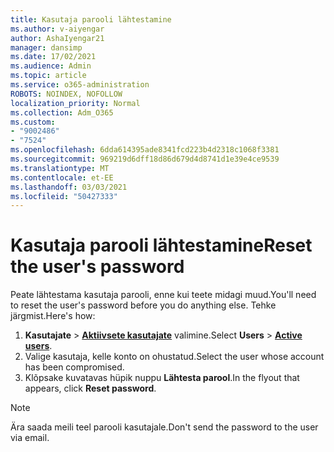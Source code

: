 ```yaml
---
title: Kasutaja parooli lähtestamine
ms.author: v-aiyengar
author: AshaIyengar21
manager: dansimp
ms.date: 17/02/2021
ms.audience: Admin
ms.topic: article
ms.service: o365-administration
ROBOTS: NOINDEX, NOFOLLOW
localization_priority: Normal
ms.collection: Adm_O365
ms.custom:
- "9002486"
- "7524"
ms.openlocfilehash: 6dda614395ade8341fcd223b4d2318c1068f3381
ms.sourcegitcommit: 969219d6dff18d86d679d4d8741d1e39e4ce9539
ms.translationtype: MT
ms.contentlocale: et-EE
ms.lasthandoff: 03/03/2021
ms.locfileid: "50427333"
---
```

# <a name="reset-the-users-password"></a><span data-ttu-id="35aea-102">Kasutaja parooli lähtestamine</span><span class="sxs-lookup"><span data-stu-id="35aea-102">Reset the user's password</span></span>

<span data-ttu-id="35aea-103">Peate lähtestama kasutaja parooli, enne kui teete midagi muud.</span><span class="sxs-lookup"><span data-stu-id="35aea-103">You'll need to reset the user's password before you do anything else.</span></span> <span data-ttu-id="35aea-104">Tehke järgmist.</span><span class="sxs-lookup"><span data-stu-id="35aea-104">Here's how:</span></span>

1. <span data-ttu-id="35aea-105">**Kasutajate**  >  **[Aktiivsete kasutajate](https://go.microsoft.com/fwlink/p/?linkid=834822)** valimine.</span><span class="sxs-lookup"><span data-stu-id="35aea-105">Select **Users** > **[Active users](https://go.microsoft.com/fwlink/p/?linkid=834822)**.</span></span>
1. <span data-ttu-id="35aea-106">Valige kasutaja, kelle konto on ohustatud.</span><span class="sxs-lookup"><span data-stu-id="35aea-106">Select the user whose account has been compromised.</span></span>
1. <span data-ttu-id="35aea-107">Klõpsake kuvatavas hüpik nuppu **Lähtesta parool**.</span><span class="sxs-lookup"><span data-stu-id="35aea-107">In the flyout that appears, click **Reset password**.</span></span>

> [!NOTE]
> <span data-ttu-id="35aea-108">Ära saada meili teel parooli kasutajale.</span><span class="sxs-lookup"><span data-stu-id="35aea-108">Don't send the password to the user via email.</span></span>
